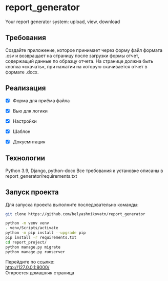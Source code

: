 # report_generator
Your report generator system: upload, view, download


## Требования
Создайте приложение, которое принимает через форму файл формата .csv и возвращает на страницу после загрузки формы отчет, содержащий данные по образцу отчета. На странице должна быть кнопка «скачать», при нажатии на которую скачивается отчет в формате .docx. 


## Реализация
- [x] Форма для приёма файла
- [x] Вью для логики
- [x] Настройки
- [x] Шаблон
- [x] Докуемнтация


## Технологии
Python 3.9, Django, python-docx
Все требования к установке описаны в report_generator/requirements.txt

## Запуск проекта
Для запуска проекта выполните последовательно команды:

```bash
git clone https://github.com/belyashnikovatn/report_generator
```

```bash
python -m venv venv   
. venv/Scripts/activate  
python -m pip install --upgrade pip  
pip install -r requirements.txt   
cd report_project/
python manage.py migrate   
python manage.py runserver   
```

Перейдите по ссылке:  
http://127.0.0.1:8000/  
Откроется домашняя страница
